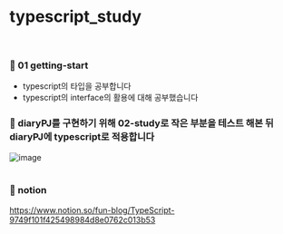 # typescript_study
<br>

### 📕 01 getting-start 
- typescript의 타입을 공부합니다
- typescript의 interface의 활용에 대해 공부했습니다

### 📕 diaryPJ를 구현하기 위해 02-study로 작은 부분을 테스트 해본 뒤 diaryPJ에 typescript로 적용합니다 
![image](https://user-images.githubusercontent.com/85012454/225862684-6c42778d-95a8-479b-9127-64553d76e8d9.png)<br>
<br>

### 📕 notion
https://www.notion.so/fun-blog/TypeScript-9749f101f425498984d8e0762c013b53
